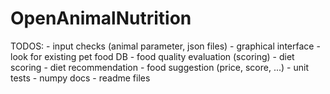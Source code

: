 # OpenAnimalNutrition

TODOS:
    - input checks (animal parameter, json files)
    - graphical interface
    - look for existing pet food DB
    - food quality evaluation (scoring)
    - diet scoring
    - diet recommendation
    - food suggestion (price, score, ...)
    - unit tests
    - numpy docs
    - readme files